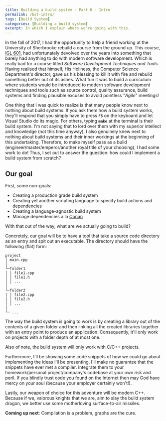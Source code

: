 ```yaml
---
title: Building a build system - Part 0 - Intro
permalink: /bst-intro/
tags: [Build System]
categories: [Building a build system]
excerpt: In which I explain where we're going with this.
---
```


In the fall of 2017, I had the opportunity to help a friend working at the University of Sherbrooke rebuild a course from the ground up. This course, [IGL 601](https://www.usherbrooke.ca/admission/fiches-cours/IGL601/), had unfortunately devolved over the years into something that barely had anything to do with modern software development. Which is really bad for a course titled *Software Development Techniques and Tools*. Having realised that himself, His Holiness, the Computer Science Department's director, gave us his blessing to kill it with fire and rebuild something better out of its ashes. What fun it was to build a curriculum where students would be introduced to modern software development techniques and tools such as source control, quality assurance, build systems and finding plausible excuses to avoid pointless "*Agile*" meetings!

One thing that I was quick to realize is that many people know next to nothing about build systems. If you ask them how a build system works, they'll respond that you simply have to press **```F5```** on the keyboard and let Visual Studio do its magic. For others, typing **```make```** at the terminal is their build system. I'm not saying that to lord over them with my superior intellect and knowledge (not this time anyway), I also genuinely knew next to nothing about build systems and their inner workings at the beginning of this undertaking. Therefore, to make myself pass as a build (engineer/master/emperor/another royal title of your choosing), I had some work to do! Thus, I set out to answer the question: how could I implement a build system from scratch?

## Our goal

First, some non-goals:

- Creating a production grade build system
- Creating yet another scripting language to specify build actions and dependencies
- Creating a language-agnostic build system
- Manage dependencies a la [Conan](https://conan.io/)

With that out of the way, what are we actually going to build?

Concretely, our goal will be to have a tool that take a source code directory as an entry and spit out an executable. The directory should have the following (flat) form:

```
project
│ main.cpp
│
└─folder1
│ │ file1.cpp
│ │ file1.h
│ │ ...
│
└─folder2
| │ file2.cpp
| │ file2.h
│ │ ...
|
└─ ...
```

The way the build system is going to work is by creating a library out of the contents of a given folder and then linking all the created libraries together with an entry point to produce an application. Consequently, it'll only work on projects with a folder depth of at most one.

Also of note, the build system will only work with C/C++ projects.

Furthermore, I'll be showing some code snippets of how we could go about implementing the ideas I'll be presenting. I'll make no guarantee that the snippets have ever met a compiler. Integrate them to your homework/personal project/company's codebase at your own risk and peril. If you blindly trust code you found on the Internet then may God have mercy on your soul (because your employer certainly won't!).

Lastly, our weapon of choice for this adventure will be modern C++. Because if we, valorous knights that we are, aim to slay the build system dragon, we better use some motherloving surface-to-air missiles.

**Coming up next**: Compilation is a problem, graphs are the cure.
